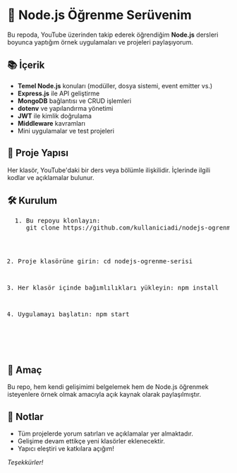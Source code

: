 <!DOCTYPE html>
<html lang="tr">
<head>
  <meta charset="UTF-8">
  <title>Node.js Öğrenme Serüvenim</title>
</head>
<body>

  <h1>🚀 Node.js Öğrenme Serüvenim</h1>

  <p>Bu repoda, YouTube üzerinden takip ederek öğrendiğim <strong>Node.js</strong> dersleri boyunca yaptığım örnek uygulamaları ve projeleri paylaşıyorum.</p>

  <h2>📚 İçerik</h2>
  <ul>
    <li><strong>Temel Node.js</strong> konuları (modüller, dosya sistemi, event emitter vs.)</li>
    <li><strong>Express.js</strong> ile API geliştirme</li>
    <li><strong>MongoDB</strong> bağlantısı ve CRUD işlemleri</li>
    <li><strong>dotenv</strong> ve yapılandırma yönetimi</li>
    <li><strong>JWT</strong> ile kimlik doğrulama</li>
    <li><strong>Middleware</strong> kavramları</li>
    <li>Mini uygulamalar ve test projeleri</li>
  </ul>

  <h2>📁 Proje Yapısı</h2>
  <p>Her klasör, YouTube'daki bir ders veya bölümle ilişkilidir. İçlerinde ilgili kodlar ve açıklamalar bulunur.</p>

  <h2>🛠 Kurulum</h2>
  <pre>
  1. Bu repoyu klonlayın:
     git clone https://github.com/kullaniciadi/nodejs-ogrenme-serisi.git

  2. Proje klasörüne girin:
     cd nodejs-ogrenme-serisi

  3. Her klasör içinde bağımlılıkları yükleyin:
     npm install

  4. Uygulamayı başlatın:
     npm start
  </pre>

  <h2>🎯 Amaç</h2>
  <p>
    Bu repo, hem kendi gelişimimi belgelemek hem de Node.js öğrenmek isteyenlere örnek olmak amacıyla açık kaynak olarak paylaşılmıştır.
  </p>

  <h2>📌 Notlar</h2>
  <ul>
    <li>Tüm projelerde yorum satırları ve açıklamalar yer almaktadır.</li>
    <li>Gelişime devam ettikçe yeni klasörler eklenecektir.</li>
    <li>Yapıcı eleştiri ve katkılara açığım!</li>
  </ul>

  <p><em>Teşekkürler!</em></p>

</body>
</html>

